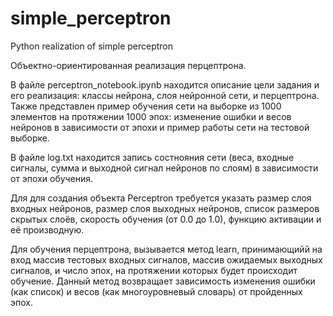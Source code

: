 # simple_perceptron
Python realization of simple perceptron

Объектно-ориентированная реализация перцептрона. 

В файле perceptron_notebook.ipynb находится описание цели задания и его реализация: классы нейрона, слоя нейронной сети, и перцептрона.
Также представлен пример обучения сети на выборке из 1000 элементов на протяжении 1000 эпох: изменение ошибки и весов нейронов в зависимости от эпохи и пример работы сети на тестовой выборке.

В файле log.txt находится запись состнояния сети (веса, входные сигналы, сумма и выходной сигнал нейронов по слоям) в зависимости от эпохи обучения.

Для для создания объекта Perceptron требуется указать размер слоя входных нейронов, размер слоя выходных нейронов, список размеров скрытых слоёв, скорость обучения (от 0.0 до 1.0), функцию активации и её производную.

Для обучения перцептрона, вызывается метод learn, принимающийй на вход массив тестовых входных сигналов, массив ожидаемых выходных сигналов, и число эпох, на протяжении которых будет происходит обучение. Данный метод возвращает зависимость изменения ошибки (как список) и весов (как многоуровневый словарь) от пройденных эпох.
